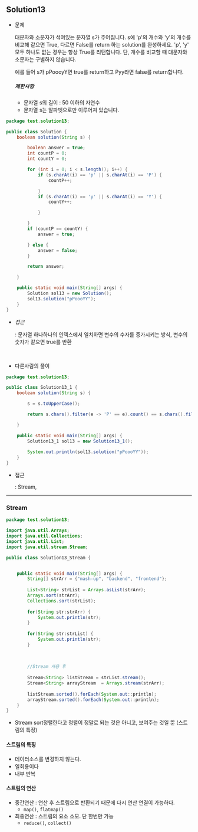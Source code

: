 ## Solution13

- 문제

  대문자와 소문자가 섞여있는 문자열 s가 주어집니다. s에 'p'의 개수와 'y'의 개수를 비교해 같으면 True, 다르면 False를 return 하는 solution를 완성하세요. 'p', 'y' 모두 하나도 없는 경우는 항상 True를 리턴합니다. 단, 개수를 비교할 때 대문자와 소문자는 구별하지 않습니다.

  예를 들어 s가 pPoooyY면 true를 return하고 Pyy라면 false를 return합니다.

  ##### 제한사항

  - 문자열 s의 길이 : 50 이하의 자연수
  - 문자열 s는 알파벳으로만 이루어져 있습니다.

```java
package test.solution13;

public class Solution {
	boolean solution(String s) {

		boolean answer = true;
		int countP = 0;
		int countY = 0;

		for (int i = 0; i < s.length(); i++) {
			if (s.charAt(i) == 'p' || s.charAt(i) == 'P') {
				countP++;

			}
			if (s.charAt(i) == 'y' || s.charAt(i) == 'Y') {
				countY++;

			}

		}
		if (countP == countY) {
			answer = true;

		} else {
			answer = false;
		}

		return answer;

	}

	public static void main(String[] args) {
		Solution sol13 = new Solution();
		sol13.solution("pPoooYY");
	}
}
```

- *접근*

  : 문자열 하나하나의 인덱스에서 일치하면 변수의 수자를 증가시키는 방식, 변수의 숫자가 같으면 true를 반환

</br>



- 다른사람의 풀이

```java
package test.solution13;

public class Solution13_1 {
	boolean solution(String s) {

		s = s.toUpperCase();

		return s.chars().filter(e -> 'P' == e).count() == s.chars().filter(e -> 'Y' == e).count();

	}

	public static void main(String[] args) {
		Solution13_1 sol13 = new Solution13_1();
		
		System.out.println(sol13.solution("pPoooYY"));
	}
}
```

- 접근

  : Stream, 



---

### Stream

```java
package test.solution13;

import java.util.Arrays;
import java.util.Collections;
import java.util.List;
import java.util.stream.Stream;

public class Solution13_Stream {


	public static void main(String[] args) {
		String[] strArr = {"mash-up", "backend", "frontend"};
		
		List<String> strList = Arrays.asList(strArr);
		Arrays.sort(strArr);
		Collections.sort(strList);
		
		for(String str:strArr) {
			System.out.println(str);
		}
		
		for(String str:strList) {
			System.out.println(str);
		}
		
		
		
		//Stream 사용 후
		
		Stream<String> listStream = strList.stream();
		Stream<String> arrayStream  = Arrays.stream(strArr);
		
		listStream.sorted().forEach(System.out::println);
		arrayStream.sorted().forEach(System.out::println);
	}
}
```

- Stream sort정렬한다고 정렬이 정말로 되는 것은 아니고, 보여주는 것일 뿐 (스트림의 특징)



#### 스트림의 특징

- 데이터소스를 변경하지 않는다.
- 일회용이다
- 내부 반복

#### 스트림의 연산

- 중간연산 : 연산 후 스트림으로 반환되기 때문에 다시 연산 연결이 가능하다.
  - `map()`, `flatmap()`
- 최종연산 : 스트림의 요소 소모. 단 한번만 가능
  - `reduce()`, `collect()`






